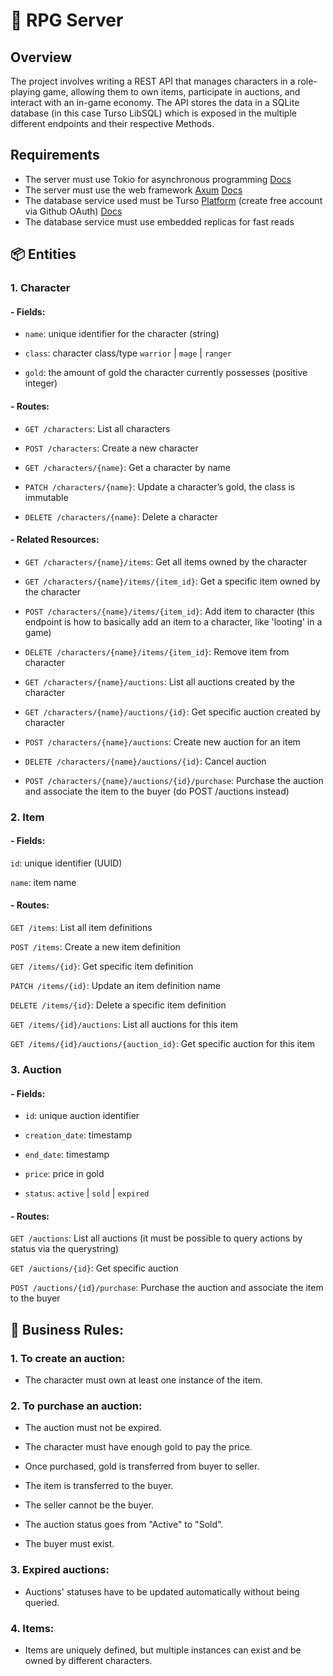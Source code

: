 # 📘 RPG Server

## Overview

The project involves writing a REST API that manages characters in a role-playing game, allowing them to own items, participate in auctions, and interact with an in-game economy. The API stores the data in a SQLite database (in this case Turso LibSQL) which is exposed in the multiple different endpoints and their respective Methods.


## Requirements

- The server must use Tokio for asynchronous programming [Docs](https://docs.rs/tokio/latest/tokio/)
- The server must use the web framework [Axum](https://github.com/tokio-rs/axum) [Docs](https://docs.rs/axum/latest/axum/)
- The database service used must be Turso [Platform](https://turso.tech/) (create free account via Github OAuth) [Docs](https://docs.turso.tech/sdk/rust/quickstart)
- The database service must use embedded replicas for fast reads

## 📦 Entities

### 1. Character

#### - Fields:

- `name`: unique identifier for the character (string)

- `class`: character class/type `warrior` | `mage` | `ranger`

- `gold`: the amount of gold the character currently possesses (positive integer)

#### - Routes:

- `GET /characters`: List all characters

- `POST /characters`: Create a new character

- `GET /characters/{name}`: Get a character by name

- `PATCH /characters/{name}`: Update a character’s gold, the class is immutable

- `DELETE /characters/{name}`: Delete a character

#### - Related Resources:

- `GET /characters/{name}/items`: Get all items owned by the character

- `GET /characters/{name}/items/{item_id}`: Get a specific item owned by the character

- `POST /characters/{name}/items/{item_id}`: Add item to character (this endpoint is how to basically add an item to a character, like 'looting' in a game)

- `DELETE /characters/{name}/items/{item_id}`: Remove item from character

- `GET /characters/{name}/auctions`: List all auctions created by the character

- `GET /characters/{name}/auctions/{id}`: Get specific auction created by character

- `POST /characters/{name}/auctions`: Create new auction for an item

- `DELETE /characters/{name}/auctions/{id}`: Cancel auction

- `POST /characters/{name}/auctions/{id}/purchase`: Purchase the auction and associate the item to the buyer (do POST /auctions instead)


### 2. Item

#### - Fields:

`id`: unique identifier (UUID)

`name`: item name

#### - Routes:

`GET /items`: List all item definitions

`POST /items`: Create a new item definition

`GET /items/{id}`: Get specific item definition

`PATCH /items/{id}`: Update an item definition name

`DELETE /items/{id}`: Delete a specific item definition

`GET /items/{id}/auctions`: List all auctions for this item

`GET /items/{id}/auctions/{auction_id}`: Get specific auction for this item

### 3. Auction

#### - Fields:

- `id`: unique auction identifier

- `creation_date`: timestamp

- `end_date`: timestamp

- `price`: price in gold

- `status`: `active` | `sold` | `expired`

#### - Routes:

`GET /auctions`: List all auctions (it must be possible to query actions by status via the querystring)

`GET /auctions/{id}`: Get specific auction

`POST /auctions/{id}/purchase`: Purchase the auction and associate the item to the buyer

## 📜 Business Rules:

### 1. To create an auction:

- The character must own at least one instance of the item.

### 2. To purchase an auction:

- The auction must not be expired.

- The character must have enough gold to pay the price.

- Once purchased, gold is transferred from buyer to seller.

- The item is transferred to the buyer.

- The seller cannot be the buyer.

- The auction status goes from "Active" to "Sold".

- The buyer must exist.

### 3. Expired auctions:

- Auctions' statuses have to be updated automatically without being queried. 

### 4. Items:

- Items are uniquely defined, but multiple instances can exist and be owned by different characters.
